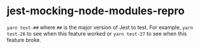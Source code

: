 # jest-mocking-node-modules-repro

`yarn test-##` where `##` is the major version of Jest to test. For example, `yarn test-26` to see when this feature worked or `yarn test-27` to see when this feature broke.
